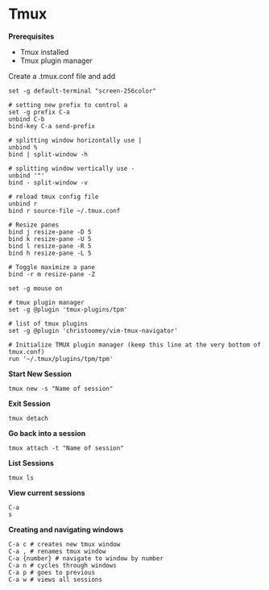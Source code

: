 # Tmux

**Prerequisites**

- Tmux installed
- Tmux plugin manager

Create a .tmux.conf file and add

```tmux
set -g default-terminal "screen-256color"

# setting new prefix to control a
set -g prefix C-a
unbind C-b
bind-key C-a send-prefix

# splitting window horizontally use |
unbind %
bind | split-window -h

# splitting window vertically use -
unbind '"'
bind - split-window -v

# reload tmux config file
unbind r
bind r source-file ~/.tmux.conf

# Resize panes
bind j resize-pane -D 5
bind k resize-pane -U 5
bind l resize-pane -R 5
bind h resize-pane -L 5

# Toggle maximize a pane
bind -r m resize-pane -Z

set -g mouse on

# tmux plugin manager
set -g @plugin 'tmux-plugins/tpm'

# list of tmux plugins
set -g @plugin 'christoomey/vim-tmux-navigator'

# Initialize TMUX plugin manager (keep this line at the very bottom of tmux.conf)
run '~/.tmux/plugins/tpm/tpm'

```

**Start New Session**

```shell
tmux new -s "Name of session"

```

**Exit Session**

```shell
tmux detach
```

**Go back into a session**

```shell
tmux attach -t "Name of session"
```

**List Sessions**

```shell
tmux ls
```

**View current sessions**

```shell
C-a
s
```

**Creating and navigating windows**

```shell
C-a c # creates new tmux window
C-a , # renames tmux window
C-a {number} # navigate to window by number
C-a n # cycles through windows
C-a p # goes to previous
C-a w # views all sessions

```
